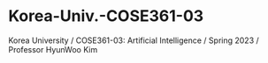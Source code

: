 # Korea-Univ.-COSE361-03
Korea University / COSE361-03: Artificial Intelligence / Spring 2023 / Professor HyunWoo Kim

